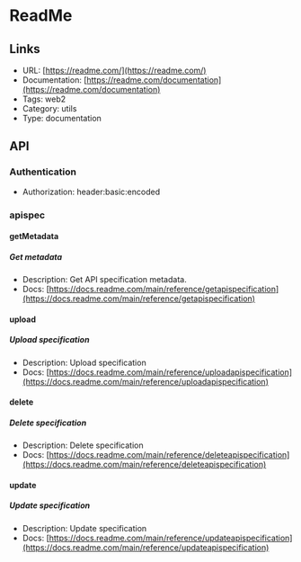 # ReadMe

## Links

* URL: [https://readme.com/](https://readme.com/)
* Documentation: [https://readme.com/documentation](https://readme.com/documentation)
* Tags: web2
* Category: utils
* Type: documentation

## API

### Authentication

* Authorization: header:basic:encoded

### apispec

#### getMetadata

##### Get metadata

* Description: Get API specification metadata.
* Docs: [https://docs.readme.com/main/reference/getapispecification](https://docs.readme.com/main/reference/getapispecification)

#### upload

##### Upload specification

* Description: Upload specification
* Docs: [https://docs.readme.com/main/reference/uploadapispecification](https://docs.readme.com/main/reference/uploadapispecification)

#### delete

##### Delete specification

* Description: Delete specification
* Docs: [https://docs.readme.com/main/reference/deleteapispecification](https://docs.readme.com/main/reference/deleteapispecification)

#### update

##### Update specification

* Description: Update specification
* Docs: [https://docs.readme.com/main/reference/updateapispecification](https://docs.readme.com/main/reference/updateapispecification)
